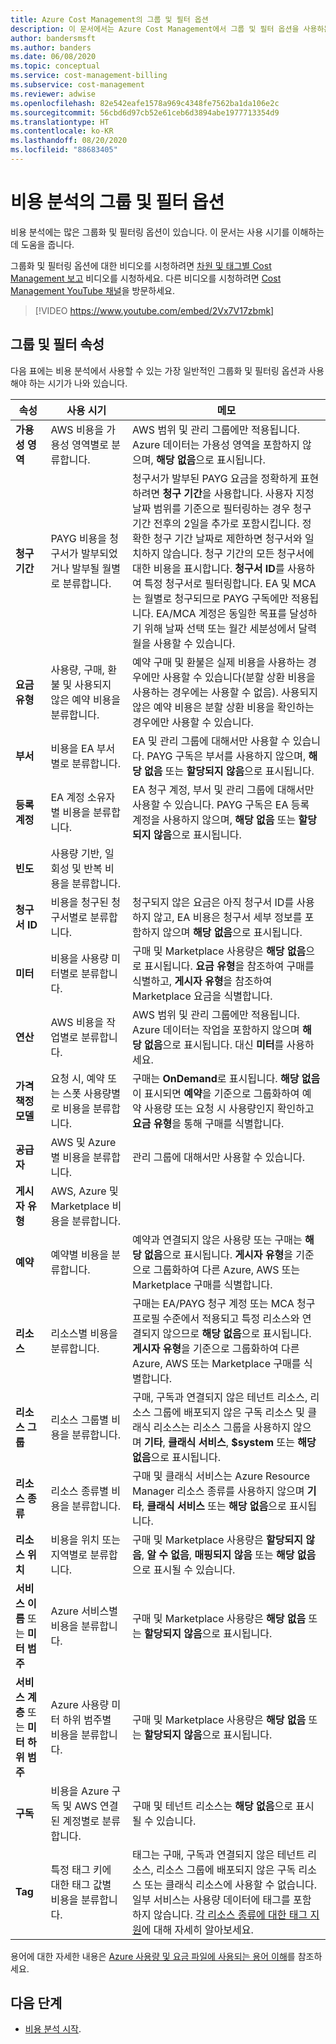 ```yaml
---
title: Azure Cost Management의 그룹 및 필터 옵션
description: 이 문서에서는 Azure Cost Management에서 그룹 및 필터 옵션을 사용하는 방법을 설명합니다.
author: bandersmsft
ms.author: banders
ms.date: 06/08/2020
ms.topic: conceptual
ms.service: cost-management-billing
ms.subservice: cost-management
ms.reviewer: adwise
ms.openlocfilehash: 82e542eafe1578a969c4348fe7562ba1da106e2c
ms.sourcegitcommit: 56cbd6d97cb52e61ceb6d3894abe1977713354d9
ms.translationtype: HT
ms.contentlocale: ko-KR
ms.lasthandoff: 08/20/2020
ms.locfileid: "88683405"
---
```

# <a name="group-and-filter-options-in-cost-analysis"></a>비용 분석의 그룹 및 필터 옵션

비용 분석에는 많은 그룹화 및 필터링 옵션이 있습니다. 이 문서는 사용 시기를 이해하는 데 도움을 줍니다.

그룹화 및 필터링 옵션에 대한 비디오를 시청하려면 [차원 및 태그별 Cost Management 보고](https://www.youtube.com/watch?v=2Vx7V17zbmk) 비디오를 시청하세요. 다른 비디오를 시청하려면 [Cost Management YouTube 채널](https://www.youtube.com/c/AzureCostManagement)을 방문하세요.

>[!VIDEO https://www.youtube.com/embed/2Vx7V17zbmk]

## <a name="group-and-filter-properties"></a>그룹 및 필터 속성

다음 표에는 비용 분석에서 사용할 수 있는 가장 일반적인 그룹화 및 필터링 옵션과 사용해야 하는 시기가 나와 있습니다.

| 속성 | 사용 시기 | 메모 |
| --- | --- | --- |
| **가용성 영역** | AWS 비용을 가용성 영역별로 분류합니다. | AWS 범위 및 관리 그룹에만 적용됩니다. Azure 데이터는 가용성 영역을 포함하지 않으며, **해당 없음**으로 표시됩니다. |
| **청구 기간** | PAYG 비용을 청구서가 발부되었거나 발부될 월별로 분류합니다. | 청구서가 발부된 PAYG 요금을 정확하게 표현하려면 **청구 기간**을 사용합니다. 사용자 지정 날짜 범위를 기준으로 필터링하는 경우 청구 기간 전후의 2일을 추가로 포함시킵니다. 정확한 청구 기간 날짜로 제한하면 청구서와 일치하지 않습니다. 청구 기간의 모든 청구서에 대한 비용을 표시합니다. **청구서 ID**를 사용하여 특정 청구서로 필터링합니다. EA 및 MCA는 월별로 청구되므로 PAYG 구독에만 적용됩니다. EA/MCA 계정은 동일한 목표를 달성하기 위해 날짜 선택 또는 월간 세분성에서 달력 월을 사용할 수 있습니다. |
| **요금 유형** | 사용량, 구매, 환불 및 사용되지 않은 예약 비용을 분류합니다. | 예약 구매 및 환불은 실제 비용을 사용하는 경우에만 사용할 수 있습니다(분할 상환 비용을 사용하는 경우에는 사용할 수 없음). 사용되지 않은 예약 비용은 분할 상환 비용을 확인하는 경우에만 사용할 수 있습니다. |
| **부서** | 비용을 EA 부서별로 분류합니다. | EA 및 관리 그룹에 대해서만 사용할 수 있습니다. PAYG 구독은 부서를 사용하지 않으며, **해당 없음** 또는 **할당되지 않음**으로 표시됩니다. |
| **등록 계정** | EA 계정 소유자별 비용을 분류합니다. | EA 청구 계정, 부서 및 관리 그룹에 대해서만 사용할 수 있습니다. PAYG 구독은 EA 등록 계정을 사용하지 않으며, **해당 없음** 또는  **할당되지 않음**으로 표시됩니다. |
| **빈도** | 사용량 기반, 일회성 및 반복 비용을 분류합니다. | |
| **청구서 ID** | 비용을 청구된 청구서별로 분류합니다. | 청구되지 않은 요금은 아직 청구서 ID를 사용하지 않고, EA 비용은 청구서 세부 정보를 포함하지 않으며 **해당 없음**으로 표시됩니다.  |
| **미터** | 비용을 사용량 미터별로 분류합니다. | 구매 및 Marketplace 사용량은 **해당 없음**으로 표시됩니다. **요금 유형**을 참조하여 구매를 식별하고, **게시자 유형**을 참조하여 Marketplace 요금을 식별합니다. |
| **연산** | AWS 비용을 작업별로 분류합니다. | AWS 범위 및 관리 그룹에만 적용됩니다. Azure 데이터는 작업을 포함하지 않으며 **해당 없음**으로 표시됩니다. 대신 **미터**를 사용하세요. |
| **가격 책정 모델** | 요청 시, 예약 또는 스폿 사용량별로 비용을 분류합니다. | 구매는 **OnDemand**로 표시됩니다. **해당 없음**이 표시되면 **예약**을 기준으로 그룹화하여 예약 사용량 또는 요청 시 사용량인지 확인하고 **요금 유형**을 통해 구매를 식별합니다.
| **공급자** | AWS 및 Azure별 비용을 분류합니다. | 관리 그룹에 대해서만 사용할 수 있습니다. |
| **게시자 유형** | AWS, Azure 및 Marketplace 비용을 분류합니다. |  |
| **예약** | 예약별 비용을 분류합니다. | 예약과 연결되지 않은 사용량 또는 구매는 **해당 없음**으로 표시됩니다. **게시자 유형**을 기준으로 그룹화하여 다른 Azure, AWS 또는 Marketplace 구매를 식별합니다. |
| **리소스** | 리소스별 비용을 분류합니다. | 구매는 EA/PAYG 청구 계정 또는 MCA 청구 프로필 수준에서 적용되고 특정 리소스와 연결되지 않으므로 **해당 없음**으로 표시됩니다. **게시자 유형**을 기준으로 그룹화하여 다른 Azure, AWS 또는 Marketplace 구매를 식별합니다. |
| **리소스 그룹** | 리소스 그룹별 비용을 분류합니다. | 구매, 구독과 연결되지 않은 테넌트 리소스, 리소스 그룹에 배포되지 않은 구독 리소스 및 클래식 리소스는 리소스 그룹을 사용하지 않으며 **기타**, **클래식 서비스**, **$system** 또는 **해당 없음**으로 표시됩니다. |
| **리소스 종류** | 리소스 종류별 비용을 분류합니다. | 구매 및 클래식 서비스는 Azure Resource Manager 리소스 종류를 사용하지 않으며 **기타**, **클래식 서비스** 또는 **해당 없음**으로 표시됩니다. |
| **리소스 위치** | 비용을 위치 또는 지역별로 분류합니다. | 구매 및 Marketplace 사용량은 **할당되지 않음**, **알 수 없음**, **매핑되지 않음** 또는 **해당 없음**으로 표시될 수 있습니다. |
| **서비스 이름** 또는 **미터 범주** | Azure 서비스별 비용을 분류합니다. | 구매 및 Marketplace 사용량은 **해당 없음** 또는 **할당되지 않음**으로 표시됩니다. |
| **서비스 계층** 또는 **미터 하위 범주** | Azure 사용량 미터 하위 범주별 비용을 분류합니다. | 구매 및 Marketplace 사용량은 **해당 없음** 또는 **할당되지 않음**으로 표시됩니다. |
| **구독** | 비용을 Azure 구독 및 AWS 연결된 계정별로 분류합니다. | 구매 및 테넌트 리소스는 **해당 없음**으로 표시될 수 있습니다. |
| **Tag** | 특정 태그 키에 대한 태그 값별 비용을 분류합니다. | 태그는 구매, 구독과 연결되지 않은 테넌트 리소스, 리소스 그룹에 배포되지 않은 구독 리소스 또는 클래식 리소스에 사용할 수 없습니다. 일부 서비스는 사용량 데이터에 태그를 포함하지 않습니다. [각 리소스 종류에 대한 태그 지원](https://docs.microsoft.com/azure/azure-resource-manager/management/tag-support)에 대해 자세히 알아보세요. |

용어에 대한 자세한 내용은 [Azure 사용량 및 요금 파일에 사용되는 용어 이해](../understand/understand-usage.md)를 참조하세요.

## <a name="next-steps"></a>다음 단계

- [비용 분석 시작](https://docs.microsoft.com/azure/cost-management-billing/costs/quick-acm-cost-analysis).
